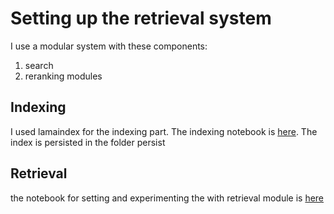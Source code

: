 # Setting up the retrieval system

I use a modular system with these components:
1. search
2. reranking modules

## Indexing
I used lamaindex for the indexing part.  The indexing notebook is [here](1_rag_indexing.ipynb). The index is persisted in the folder persist

## Retrieval

the notebook for setting and experimenting the with retrieval module is [here](2_rag_retrieving_with_reranker.ipynb)

